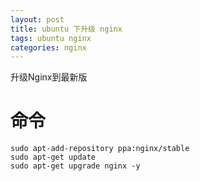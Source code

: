```yaml
---
layout: post
title: ubuntu 下升级 nginx
tags: ubuntu nginx
categories: nginx
---
```


升级Nginx到最新版

# 命令
    sudo apt-add-repository ppa:nginx/stable
    sudo apt-get update
    sudo apt-get upgrade nginx -y
